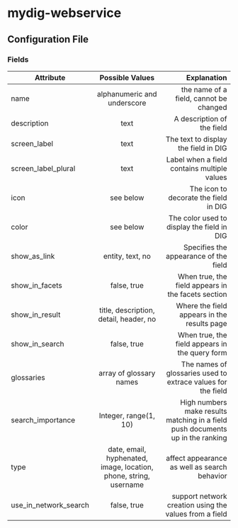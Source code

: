 # mydig-webservice

## Configuration File

### Fields

| Attribute     | Possible Values | Explanation  |
| ------------- |:---------------:| -----:|
| name          | alphanumeric and underscore | the name of a field, cannot be changed |
| description   | text          |   A description of the field |
| screen_label  | text        | The text to display the field in DIG |
| screen_label_plural | text | Label when a field contains multiple values |
| icon | see below | The icon to decorate the field in DIG |
| color | see below | The color used to display the field in DIG |
| show_as_link | entity, text, no | Specifies the appearance of the field |
| show_in_facets | false, true | When true, the field appears in the facets section |
| show_in_result | title, description, detail, header, no | Where the field appears in the results page |
| show_in_search | false, true | When true, the field appears in the query form |
| glossaries | array of glossary names | The names of glossaries used to extrace values for the field |
| search_importance | Integer, range(1, 10) | High numbers make results matching in a field push documents up in the ranking |
| type | date, email, hyphenated, image, location, phone, string, username | affect appearance as well as search behavior |
| use_in_network_search | false, true | support network creation using the values from a field |